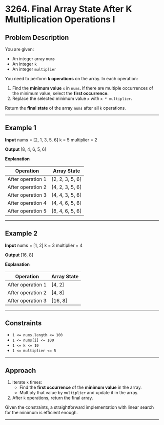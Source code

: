 # 3264. Final Array State After K Multiplication Operations I

## Problem Description

You are given:
- An integer array `nums`
- An integer `k`
- An integer `multiplier`

You need to perform **k operations** on the array. In each operation:
1. Find the **minimum value** `x` in `nums`. If there are multiple occurrences of the minimum value, select the **first occurrence**.
2. Replace the selected minimum value `x` with `x * multiplier`.

Return the **final state** of the array `nums` after all `k` operations.

---

## Example 1

**Input**
nums = [2, 1, 3, 5, 6] k = 5 multiplier = 2

**Output**
[8, 4, 6, 5, 6]


**Explanation**

| Operation         | Array State        |
|-------------------|--------------------|
| After operation 1 | [2, 2, 3, 5, 6]    |
| After operation 2 | [4, 2, 3, 5, 6]    |
| After operation 3 | [4, 4, 3, 5, 6]    |
| After operation 4 | [4, 4, 6, 5, 6]    |
| After operation 5 | [8, 4, 6, 5, 6]    |

---

## Example 2

**Input**
nums = [1, 2] k = 3 multiplier = 4


**Output**
[16, 8]


**Explanation**

| Operation         | Array State  |
|-------------------|--------------|
| After operation 1 | [4, 2]       |
| After operation 2 | [4, 8]       |
| After operation 3 | [16, 8]      |

---

## Constraints

- `1 <= nums.length <= 100`
- `1 <= nums[i] <= 100`
- `1 <= k <= 10`
- `1 <= multiplier <= 5`

---

## Approach

1. Iterate `k` times:
    - Find the **first occurrence** of the **minimum value** in the array.
    - Multiply that value by `multiplier` and update it in the array.
2. After `k` operations, return the final array.

Given the constraints, a straightforward implementation with linear search for the minimum is efficient enough.

---
